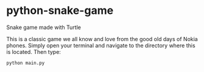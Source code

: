 # python-snake-game
Snake game made with Turtle

This is a classic game we all know and love from the good old days of Nokia phones.
Simply open your terminal and navigate to the directory where this is located.
Then type:
```
python main.py
```
